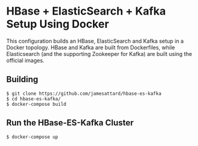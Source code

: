 # HBase + ElasticSearch + Kafka Setup Using Docker

This configuration builds an HBase, ElasticSearch and Kafka setup in a Docker topology. HBase and Kafka are built from Dockerfiles, while Elasticsearch (and the supporting Zookeeper for Kafka) are built using the official images.

## Building

    $ git clone https://github.com/jamesattard/hbase-es-kafka
    $ cd hbase-es-kafka/
    $ docker-compose build

## Run the HBase-ES-Kafka Cluster

    $ docker-compose up
